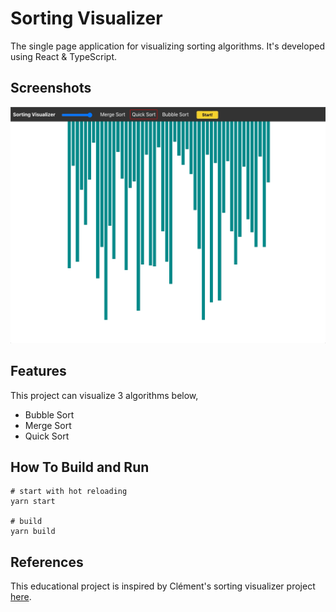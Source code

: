 # Sorting Visualizer
The single page application for visualizing sorting algorithms. It's developed using React & TypeScript.
## Screenshots
![Sorting](https://github.com/detohm/sorting-visualizer/blob/main/docs/sorting-screen-1.gif?raw=true)
## Features
This project can visualize 3 algorithms below,
- Bubble Sort
- Merge Sort
- Quick Sort
## How To Build and Run
```
# start with hot reloading
yarn start

# build 
yarn build
```
## References
This educational project is inspired by Clément's sorting visualizer project [here](https://github.com/clementmihailescu/Sorting-Visualizer).

